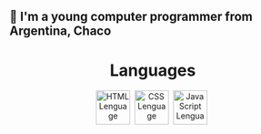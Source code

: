 ## 🍔 I'm a young computer programmer from Argentina, Chaco

</div>
<h1 align="center">Languages</h1>
<div align="center">
        <img src="https://raw.githubusercontent.com/rahulbanerjee26/githubProfileReadmeGenerator/main/icons/html.svg"
             title="HTML" alt="HTML Lenguage"
             width="60" height="60"/></a>&nbsp;
        <img src="https://raw.githubusercontent.com/rahulbanerjee26/githubProfileReadmeGenerator/main/icons/css.svg"
             title="CSS" alt="CSS Lenguage"
             width="60" height="60"/></a>&nbsp;       
        <img src="https://raw.githubusercontent.com/rahulbanerjee26/githubProfileReadmeGenerator/main/icons/javascript.svg"
             title="JavaScript" alt="JavaScript Lenguage"
             width="60" height="60"/></a>&nbsp;
</div>

